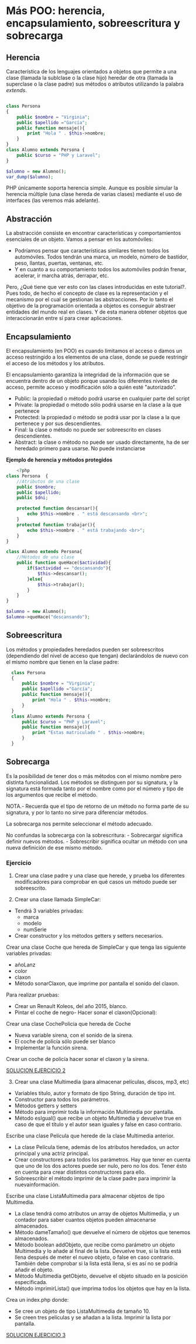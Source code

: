 # Más POO: herencia, encapsulamiento, sobreescritura y sobrecarga

## Herencia
Característica de los lenguajes orientados a objetos que permite a una clase (llamada la sublclase o la clase hijo) heredar de otra (llamada la superclase o la clase padre) sus métodos o atributos utilizando la palabra *extends*. 

```php

class Persona
{
    public $nombre = "Virginia";
    public $apellido ="García";
    public function mensaje(){
        print "Hola " . $this->nombre;
    }
}
class Alumno extends Persona {
    public $curso = "PHP y Laravel";
}

$alumno = new Alumno();
var_dump($alumno);

```
PHP únicamente soporta herencia simple. Aunque es posible simular la herencia múltiple (una clase hereda de varias clases) mediante el uso de interfaces (las veremos más adelante).

## Abstracción

La abstracción consiste en encontrar características y comportamientos esenciales de un objeto.
Vamos a pensar en los automóviles:
- Podríamos pensar que características similares tienen todos los automóviles.  Todos tendrán una marca, un modelo, número de bastidor, peso, llantas, puertas, ventanas, etc.
- Y en cuanto a su comportamiento todos los automóviles podrán frenar, acelerar, ir marcha atrás, derrapar, etc.

Pero, ¿Qué tiene que ver esto con las clases introducidas en este tutorial?. Pues todo, de hecho el concepto de clase es la representación y el mecanismo por el cual se gestionan las abstracciones. Por lo tanto el objetivo de la programación orientada a objetos es conseguir abstraer entidades del mundo real en clases. Y de esta manera obtener objetos que interaccionarán entre sí para crear aplicaciones.

## Encapsulamiento
El encapsulamiento (en POO) es cuando limitamos el acceso o damos un acceso restringido a los elementos de una clase, donde se puede restringir el acceso de los métodos y los atributos. 

El encapsulamiento garantiza la integridad de la información que se encuentra dentro de un objeto porque usando los diferentes niveles de acceso, permite acceso y modificación sólo a quién esté "autorizado”.

- Public: la propiedad o método podrá usarse en cualquier parte del script
- Private: la propiedad o método sólo podrá usarse en la clase a la que pertenece
- Protected: la propiedad o método se podrá usar por la clase a la que pertenece y por sus descendientes.
- Final: la clase o método no puede ser sobreescrito en clases descendientes.
- Abstract: la clase o método no puede ser usado directamente, ha de ser heredado primero para usarse. No puede instanciarse

**Ejemplo de herencia y métodos protegidos**
```php
    <?php
class Persona  {
    //Atributos de una clase
    public $nombre;
    public $apellido;
    public $dni;

    protected function descansar(){
        echo $this->nombre . " está descansando <br>";
    }
    protected function trabajar(){
        echo $this->nombre . " está trabajando <br>";
    }
}

class Alumno extends Persona{
    //Métodos de una clase
    public function queHace($actividad){
        if($actividad == "descansando"){
            $this->descansar();
        }else{
            $this->trabajar();
        }
    }
}

$alumno = new Alumno();
$alumno->queHace("descansando");
```

## Sobreescritura
Los métodos y propiedades heredados pueden ser sobreescritos (dependiendo del nivel de acceso que tengan) declarándolos de nuevo con el mismo nombre que tienen en la clase padre:

```php
  class Persona
  {
      public $nombre = "Virginia";
      public $apellido ="García";
      public function mensaje(){
          print "Hola " . $this->nombre;
      }
  }
  class Alumno extends Persona {
      public $curso = "PHP y Laravel";
      public function mensaje(){
          print "Estas matriculado " . $this->nombre;
      }
  }
```

## Sobrecarga
Es la posibilidad de tener dos o más métodos con el mismo nombre pero distinta funcionalidad. Los métodos se distinguen por su signatura, y la signatura está formada tanto por el nombre como por el número y tipo de los argumentos que recibe el método.

NOTA.- Recuerda que el tipo de retorno de un método no forma parte de su signatura, y por lo tanto no sirve para diferenciar métodos.

La sobrecarga nos permite seleccionar el método adecuado.

No confundas la sobrecarga con la sobrescritura:
    - Sobrecargar significa definir nuevos métodos.
    - Sobrescribir significa ocultar un método con una nueva definición de ese mismo método.

### Ejercicio
1. Crear una clase padre y una clase que herede, y prueba los diferentes modificadores para comprobar en qué casos un método puede ser sobreescrito.

2. Crear una clase llamada SimpleCar:
  - Tendrá 3 variables privadas:
    - marca
    - modelo
    - numSerie
  - Crear constructor y los métodos getters y setters necesarios.
  
  Crear una clase Coche que hereda de SimpleCar y que tenga las siguiente variables privadas:
  - añoLanz
  - color
  - claxon
  - Método sonarClaxon, que imprime por pantalla el sonido del claxon.
  
  Para realizar pruebas:
  - Crear un Renault Koleos, del año 2015, blanco.
  - Pintar el coche de negro- Hacer sonar el claxon(Opcional): 
  
  Crear una clase CochePolicia que hereda de Coche
  - Nueva variable sirena, con el sonido de la sirena.
  - El coche de policía sólo puede ser blanco
  - Implementar la función sirena.

  Crear un coche de policía hacer sonar el claxon y la sirena.
  
  [SOLUCION EJERCICIO 2](./soluciones_ejercicios_herencia/ejer2.php)

3. Crear una clase Multimedia (para almacenar películas, discos, mp3, etc)
- Variables titulo, autor y formato de tipo String, duración de tipo int.
- Constructor para todos los parámetros. 
- Métodos getters y setters
- Método para imprimir toda la información Multimedia por pantalla.
- Método esIgual() que recibe un objeto Multimedia y devuelve true en caso de que el título y el autor sean iguales y false en caso contrario.

Escribe una clase Película que herede de la clase Multimedia anterior.
- La clase Película tiene, además de los atributos heredados, un actor principal y una actriz principal.
- Crear constructores para todos los parámetros. Hay que tener en cuenta que uno de los dos actores puede ser nulo, pero no los dos. Tener ésto en cuenta para crear distintos constructores para ello.
- Sobreescribir el método imprimir de la clase padre para imprimir la nuevainformación.

Escribe una clase ListaMultimedia para almacenar objetos de tipo Multimedia.
- La clase tendrá como atributos un array de objetos Multimedia, y un contador para saber cuantos objetos pueden almacenarse almacenados.
- Método dameTamaño() que devuelve el número de objetos que tenemos almacenados.
- Método boolean addObjeto, que recibe como parámetro un objeto Multimedia y lo añade al final de la lista. Devuelve true, si la lista está llena después de meter el nuevo objeto, o false en caso contrario. También debe comprobar si la lista está llena, si es así no se podría añadir el objeto. 
- Método Multimedia getObjeto, devuelve el objeto situado en la posición especificada.
- Método imprimirLista() que imprima todos los objetos que hay en la lista.

Crea un index.php donde:
- Se cree un objeto de tipo ListaMultimedia de tamaño 10.
- Se creen tres películas y se añadan a la lista.
Imprimir la lista por pantalla.

[SOLUCION EJERCICIO 3](./soluciones_ejercicios_herencia/ejer3.php)


